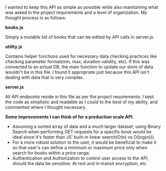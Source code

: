 I wanted to keep this API as simple as possible while also maintaining what was asked in the project requirements and a level of 
organization. My thought process is as follows:


**books.js**

  Simply a mutable list of books that can be edited by API calls in server.js.

  
**utility.js** 

  Contains helper functions used for necessary data checking practices like checking parameter format(min, max, duration validity, etc).
  If this was connected to an actual DB, the main function to update our store of data wouldn't be in this file. I found it appropriate just because this
  API isn't dealing with data that is very complex. 

  
**server.js**

  All API endpoints reside in this file as per the project requirements. I kept the code as simplistic and readable as I could to the best
  of my ability, and commented where I thought necessary.

  

**Some improvements I can think of for a production scale API**:
- Assuming a sorted array of data and a _much_ larger dataset, using Binary Search when performing GET requests for a specific book would be 
  ideal since it's faster than JS' built-in linear search(O(n) vs O(log(n))).
- For a more robust solution to the user, it would be beneficial to make it so that user's can define a minimum or maximum price only when search for
  books within a price range.
- Authentication and Authorization to control user access to the API, should the data be sensitive. At rest and in-transit encryption, etc. 
